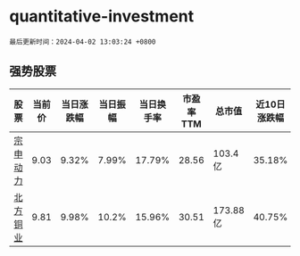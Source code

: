 # quantitative-investment

`最后更新时间：2024-04-02 13:03:24 +0800`

## 强势股票

|股票|当前价|当日涨跌幅|当日振幅|当日换手率|市盈率TTM|总市值|近10日涨跌幅|
|----|----|----|----|----|----|----|----|
|[宗申动力](https://xueqiu.com/S/SZ001696)|9.03|9.32%|7.99%|17.79%|28.56|103.4亿|35.18%|
|[北方铜业](https://xueqiu.com/S/SZ000737)|9.81|9.98%|10.2%|15.96%|30.51|173.88亿|40.75%|

